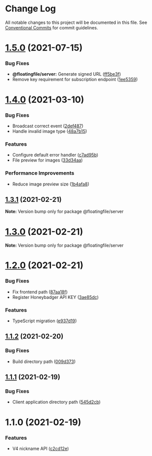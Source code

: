 # Change Log

All notable changes to this project will be documented in this file.
See [Conventional Commits](https://conventionalcommits.org) for commit guidelines.

# [1.5.0](https://github.com/garethlau/floatingfile/compare/v1.4.0...v1.5.0) (2021-07-15)


### Bug Fixes

* **@floatingfile/server:** Generate signed URL ([ff5be3f](https://github.com/garethlau/floatingfile/commit/ff5be3f800acd1b5f3fccd9b2d84585c4094cbd7))
* Remove key requirement for subscription endpoint ([1ee5359](https://github.com/garethlau/floatingfile/commit/1ee5359b59aa5b128c505bfa16e7a42e1333f66b))





# [1.4.0](https://github.com/garethlau/floatingfile-mono/compare/v1.3.1...v1.4.0) (2021-03-10)


### Bug Fixes

* Broadcast correct event ([2def487](https://github.com/garethlau/floatingfile-mono/commit/2def48723bb4486d496df0d67386c7c8f1aa669e))
* Handle invalid image type ([48a7b15](https://github.com/garethlau/floatingfile-mono/commit/48a7b151278a57d1da68ac69dfee145ee2647518))


### Features

* Configure default error handler ([c7ad95b](https://github.com/garethlau/floatingfile-mono/commit/c7ad95ba21842fed3c082d980ada753b638929e9))
* File preview for images ([33d34aa](https://github.com/garethlau/floatingfile-mono/commit/33d34aa5bb465abc37218a1e4703c8b24ff55fe6))


### Performance Improvements

* Reduce image preview size ([1b4afa8](https://github.com/garethlau/floatingfile-mono/commit/1b4afa89faab2992203eece882aa2c0a6be5146b))






## [1.3.1](https://github.com/garethlau/floatingfile-mono/compare/v1.3.0...v1.3.1) (2021-02-21)

**Note:** Version bump only for package @floatingfile/server





# [1.3.0](https://github.com/garethlau/floatingfile-mono/compare/v1.2.0...v1.3.0) (2021-02-21)

**Note:** Version bump only for package @floatingfile/server






# [1.2.0](https://github.com/garethlau/floatingfile-mono/compare/v1.1.2...v1.2.0) (2021-02-21)


### Bug Fixes

* Fix frontend path ([87aa18f](https://github.com/garethlau/floatingfile-mono/commit/87aa18f7730509663662f3596de9d20aa45c2e6a))
* Register Honeybadger API KEY ([3ae85dc](https://github.com/garethlau/floatingfile-mono/commit/3ae85dc436c1f1463864bd4dabd959d908b305b3))


### Features

* TypeScript migration ([e937d19](https://github.com/garethlau/floatingfile-mono/commit/e937d1986dec6164a06f20fe47bc1814418712e5))






## [1.1.2](https://github.com/garethlau/floatingfile-mono/compare/v1.1.1...v1.1.2) (2021-02-20)

### Bug Fixes

- Build directory path ([009d373](https://github.com/garethlau/floatingfile-mono/commit/009d37300a3d791223976c8e5b7fb5e819975b77))

## [1.1.1](https://github.com/garethlau/floatingfile-mono/compare/v1.1.0...v1.1.1) (2021-02-19)

### Bug Fixes

- Client application directory path ([545d2cb](https://github.com/garethlau/floatingfile-mono/commit/545d2cbc0f9685d63fc176fe87b4e018516120fb))

# 1.1.0 (2021-02-19)

### Features

- V4 nickname API ([c2cd12e](https://github.com/garethlau/floatingfile-mono/commit/c2cd12e903a074a077cdd5ba33289368bfe105f4))
